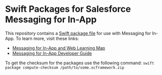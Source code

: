 # Swift Packages for Salesforce Messaging for In-App

This repository contains a [Swift package file](https://developer.apple.com/documentation/swift_packages) for use with Messaging for In-App. To learn more, visit these links:

* [Messaging for In-App and Web Learning Map](https://help.salesforce.com/s/articleView?id=sf.miaw_intro_landing.htm)
* [Messaging for In-App Developer Guide](https://developer.salesforce.com/docs/service/messaging-in-app/overview)

To get the checksum for the packages use the following command:
```swift package compute-checksum /path/to/some.xcframework.zip```

